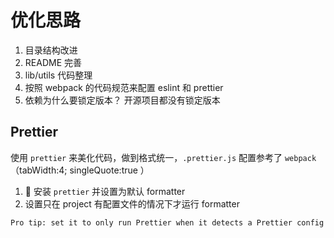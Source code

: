 # 优化思路

1. 目录结构改进
2. README 完善
3. lib/utils 代码整理
4. 按照 webpack 的代码规范来配置 eslint 和 prettier
5. 依赖为什么要锁定版本？ 开源项目都没有锁定版本

## Prettier

使用 `prettier` 来美化代码，做到格式统一，`.prettier.js` 配置参考了 `webpack` （tabWidth:4; singleQuote:true ）

1.  安装 `prettier` 并设置为默认 formatter
2. 设置只在 project 有配置文件的情况下才运行 formatter

```txt
Pro tip: set it to only run Prettier when it detects a Prettier config file. Makes it so you never have to turn it off. In order to do that, set prettier.requireConfig to true and editor.formatOnSave to true
```

